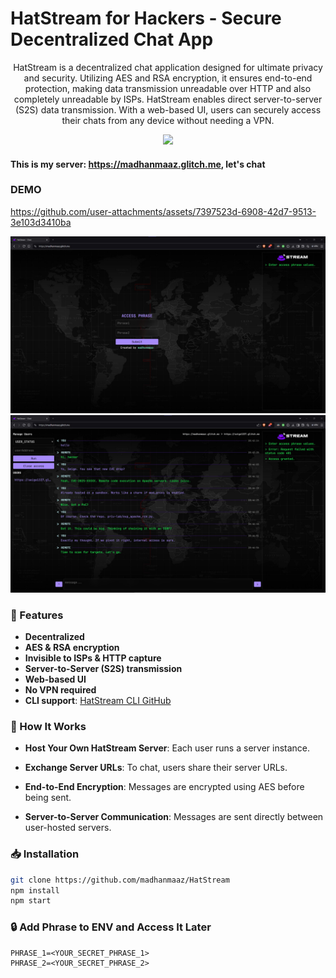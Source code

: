 # HatStream for Hackers - Secure Decentralized Chat App

<p align=center>
  HatStream is a decentralized chat application designed for ultimate privacy and security. Utilizing AES and RSA encryption, it ensures end-to-end protection, making data transmission unreadable over HTTP and also completely unreadable by ISPs. HatStream enables direct server-to-server (S2S) data transmission. With a web-based UI, users can securely access their chats from any device without needing a VPN.
</p>

<p align=center>
<img src="./public/favicon.ico">
</p>

#### This is my server: https://madhanmaaz.glitch.me, let's chat

### DEMO
https://github.com/user-attachments/assets/7397523d-6908-42d7-9513-3e103d3410ba

![screen](./scr/1.jpg)
![screen](./scr/2.jpg)

### 🚀  Features
- **Decentralized**  
- **AES & RSA encryption**  
- **Invisible to ISPs & HTTP capture**  
- **Server-to-Server (S2S) transmission**  
- **Web-based UI**  
- **No VPN required**  
- **CLI support**: [HatStream CLI GitHub](https://github.com/madhanmaaz/HatStream-cli)

### 🔧 How It Works
- **Host Your Own HatStream Server**: Each user runs a server instance.

- **Exchange Server URLs**: To chat, users share their server URLs.

- **End-to-End Encryption**: Messages are encrypted using AES before being sent.

- **Server-to-Server Communication**: Messages are sent directly between user-hosted servers.

### 📥 Installation
```bash
git clone https://github.com/madhanmaaz/HatStream
npm install
npm start
```

### 🔒 Add Phrase to ENV and Access It Later
```
PHRASE_1=<YOUR_SECRET_PHRASE_1>
PHRASE_2=<YOUR_SECRET_PHRASE_2>
```
